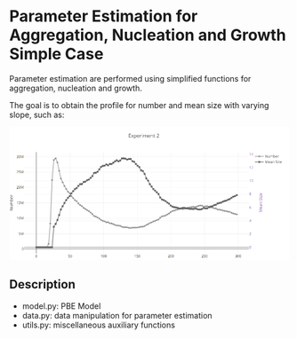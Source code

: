 # Parameter Estimation for Aggregation, Nucleation and Growth Simple Case

Parameter estimation are performed using simplified functions for aggregation, nucleation and growth.

The goal is to obtain the profile for number and mean size with varying slope, such as:

![](./img/2019-01-28-15-08-28.png)

## Description

- model.py: PBE Model
- data.py: data manipulation for parameter estimation
- utils.py: miscellaneous auxiliary functions
